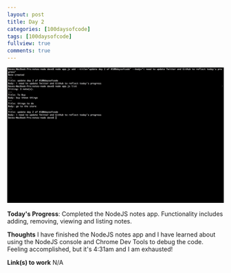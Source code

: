 ```yaml
---
layout: post
title: Day 2
categories: [100daysofcode]
tags: [100daysofcode]
fullview: true
comments: true
---
```


![alt text](/assets/media/notes.png "Logo Title Text 1")

**Today's Progress**: Completed the NodeJS notes app.  Functionality includes adding, removing, viewing and listing notes.

**Thoughts** I have finished the NodeJS notes app and I have learned about using the NodeJS console and Chrome Dev Tools to debug the code.  Feeling accomplished, but it's 4:31am and I am exhausted!

**Link(s) to work**
N/A
